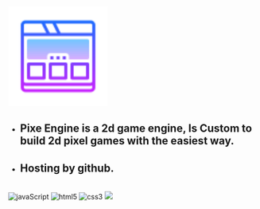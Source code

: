 <p>
  <a href='https://catraco.github.io/pixe-engine/app.html'>
    <img src='assets/logo.png' title='logo'  width="200px"/>
  </a>
</p>

- ## Pixe Engine is a 2d game engine, Is Custom to build 2d pixel games with the easiest way.
- ## Hosting by github.
<br/>
<span><img src="https://img.shields.io/badge/JavaScript-F7DF1E?style=flat&logo=javascript&logoColor=black" alt="javaScript" /></span>
<span><img src="https://img.shields.io/badge/-HTML5-E34F26?style=flat&logo=html5&logoColor=white" alt="html5" /></span>
<span><img src="https://img.shields.io/badge/-CSS3-1572B6?style=flat&logo=css3" alt="css3" /></span>
<span><img src="https://img.shields.io/badge/VSCode%20-%232E2E2E.svg?&style=flat&logo=visual-studio-code&logoColor=%2330A2FF" /></span>
